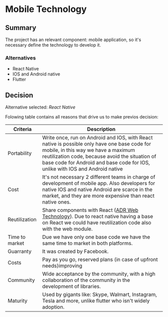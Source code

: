 # Mobile Technology

## Summary

The project has an relevant component: mobile application, so it's necessary define the technology to develop it.

### Alternatives

- React Native
- IOS and Android native
- Flutter

## Decision 

Alternative selected: *React Native*


Folowing table contains all reasons that drive us to make previos decision:

| Criteria                 | Description                                                    
| --------------------     | ----------------------------------------------------------------------------------------------------- | 
| Portability 			   | Write once, run on Android and IOS, with React native is possible only have one base code for mobile, in this way we have a maximum reutilization code, because avoid the situation of base code for Android and base code for IOS, unlike with IOS and Android native              												                                           |
| Cost                     | It's not necessary 2 different teams in charge of development of mobile app. Also developers for native IOS and native Android are scarce in the market, and they are more expensive than react native ones.								| 
| Reutilization 		   | Share components with React ([ADR Web Technology](./adr-web-technology.md)). Due to react native having a base on React we could have reutilization code also with the web module.      													   |
| Time to market           | Due we have only one base code we have the same time to market in both platforms.					   |
| Guarranty                | It was created by Facebook.                                    									   |
| Costs                    | Pay as you go, reserved plans (in case of upfront needs)improving                                     |
| Community                |  Wide acceptance by the community, with a high collaboration of the community in the development of libraries.                             																							|
| Maturity				   | Used by gigants like: Skype, Walmart, Instagram, Tesla and more, unlike flutter who isn't widely adoption.  				   															   								             | 
